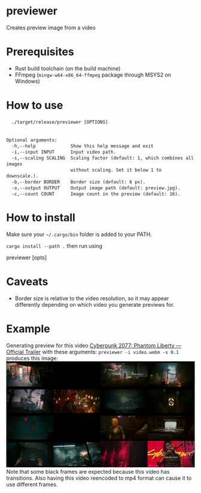 # previewer
Creates preview image from a video

# Prerequisites
* Rust build toolchain (on the build machine)
* FFmpeg (`mingw-w64-x86_64-ffmpeg` package through MSYS2 on Windows)

# How to use
```Usage:
  ./target/release/previewer [OPTIONS]


Optional arguments:
  -h,--help             Show this help message and exit
  -i,--input INPUT      Input video path.
  -s,--scaling SCALING  Scaling factor (default: 1, which combines all images
                        without scaling. Set it below 1 to downscale.).
  -b,--border BORDER    Border size (default: 6 px).
  -o,--output OUTPUT    Output image path (default: preview.jpg).
  -c,--count COUNT      Image count in the preview (default: 16).
```

# How to install
Make sure your `~/.cargo/bin` folder is added to your PATH.

`cargo install --path .`
then run using

previewer [opts]

# Caveats
* Border size is relative to the video resolution, so it may appear differently depending on which video you generate previews for.

# Example
Generating preview for this video [Cyberpunk 2077: Phantom Liberty — Official Trailer](https://www.youtube.com/watch?v=reABCMNGM3w) with these arguments: 
`previewer -i video.webm -s 0.1` produces this image:
![Preview image](images/preview.jpg)
Note that some black frames are expected because this video has transitions. Also having this video reencoded to mp4 format can cause it to use different frames.
